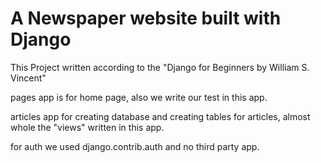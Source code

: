 

# A Newspaper website built with Django

This Project written according to the "Django for Beginners by William S. Vincent"

pages app is for home page, also we write our test in this app.

articles app for creating database and creating tables for articles, almost whole the "views" written in this app.

for auth we used django.contrib.auth and no third party app.
